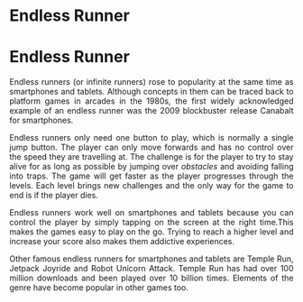 # Endless Runner

# Endless Runner

<p align="justify">
Endless runners (or infinite runners) rose to popularity at the same time as smartphones and tablets. Although concepts in them can be traced back to platform games in arcades in the 1980s, the first widely acknowledged example of an endless runner was the 2009 blockbuster release Canabalt for smartphones.
</p>
<p align="justify">
Endless runners only need one button to play, which is normally a single jump button. The player can only move
forwards and has no control over the speed they are travelling at. The challenge is for the player to try to stay alive for as long as possible by jumping over <i>obstacles</i> and avoiding falling into traps. The game will get faster as the player progresses through the levels. Each level brings new challenges and the only way for the game to end is if the player dies.
</p>
<p align="justify">
Endless runners work well on smartphones and tablets because you can control the player by simply tapping on the screen at the right time.This makes the games easy to play on the go. Trying to reach a higher level and increase your score also makes them addictive experiences.
</p>
<p align="justify">
Other famous endless runners for smartphones and tablets are Temple Run, Jetpack Joyride and Robot Unicorn Attack. Temple Run has had over 100 million downloads and been played over 10 billion times. Elements of the genre have become popular in other games too.
</p>
